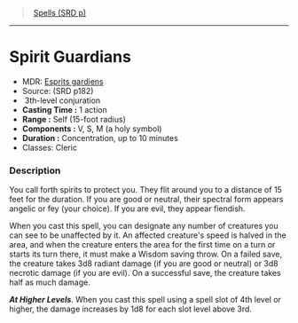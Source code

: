 ﻿---
!SpellItem
Name: Spirit Guardians
AltName: '[Esprits gardiens](hd_spells_esprits_gardiens.md)'
Type: conjuration
Level: 3
CastingTime: 1 action
Range: Self (15-foot radius)
Components: V, S, M (a holy symbol)
Duration: Concentration, up to 10 minutes
Classes: Cleric
Family: SpellVO
Source: (SRD p182)
Id: spells_vo.md#spirit-guardians
ParentLink: spells_vo.md#spells-srd-p
ParentName: Spells (SRD p)
NameLevel: 1
Attributes:
  Name: Spirit Guardians
  Markdown: >+
    # <!--Name-->Spirit Guardians<!--/Name-->


    - MDR: <!--AltName-->[Esprits gardiens](hd_spells_esprits_gardiens.md)<!--/AltName-->

    - Source: <!--Source-->(SRD p182)<!--/Source-->

    -  <!--Level-->3<!--/Level-->th-level <!--Type-->conjuration<!--/Type-->

    - **Casting Time :** <!--CastingTime-->1 action<!--/CastingTime-->

    - **Range :** <!--Range-->Self (15-foot radius)<!--/Range-->

    - **Components :** <!--Components-->V, S, M (a holy symbol)<!--/Components-->

    - **Duration :** <!--Duration-->Concentration, up to 10 minutes<!--/Duration-->

    - Classes: <!--Classes-->Cleric<!--/Classes-->


    ### Description


    You call forth spirits to protect you. They flit around you to a distance of 15 feet for the duration. If you are good or neutral, their spectral form appears angelic or fey (your choice). If you are evil, they appear fiendish.


    When you cast this spell, you can designate any number of creatures you can see to be unaffected by it. An affected creature's speed is halved in the area, and when the creature enters the area for the first time on a turn or starts its turn there, it must make a Wisdom saving throw. On a failed save, the creature takes 3d8 radiant damage (if you are good or neutral) or 3d8 necrotic damage (if you are evil). On a successful save, the creature takes half as much damage.


    **_At Higher Levels_**. When you cast this spell using a spell slot of 4th level or higher, the damage increases by 1d8 for each slot level above 3rd.

  AltName: '[Esprits gardiens](hd_spells_esprits_gardiens.md)'
  Source: (SRD p182)
  Level: 3
  Type: conjuration
  CastingTime: 1 action
  Range: Self (15-foot radius)
  Components: V, S, M (a holy symbol)
  Duration: Concentration, up to 10 minutes
  Classes: Cleric
AttributesDictionary: >+
  Name: Spirit Guardians

  Markdown: >+

    # <!--Name-->Spirit Guardians<!--/Name-->





    - MDR: <!--AltName-->[Esprits gardiens](hd_spells_esprits_gardiens.md)<!--/AltName-->



    - Source: <!--Source-->(SRD p182)<!--/Source-->



    -  <!--Level-->3<!--/Level-->th-level <!--Type-->conjuration<!--/Type-->



    - **Casting Time :** <!--CastingTime-->1 action<!--/CastingTime-->



    - **Range :** <!--Range-->Self (15-foot radius)<!--/Range-->



    - **Components :** <!--Components-->V, S, M (a holy symbol)<!--/Components-->



    - **Duration :** <!--Duration-->Concentration, up to 10 minutes<!--/Duration-->



    - Classes: <!--Classes-->Cleric<!--/Classes-->





    ### Description





    You call forth spirits to protect you. They flit around you to a distance of 15 feet for the duration. If you are good or neutral, their spectral form appears angelic or fey (your choice). If you are evil, they appear fiendish.





    When you cast this spell, you can designate any number of creatures you can see to be unaffected by it. An affected creature's speed is halved in the area, and when the creature enters the area for the first time on a turn or starts its turn there, it must make a Wisdom saving throw. On a failed save, the creature takes 3d8 radiant damage (if you are good or neutral) or 3d8 necrotic damage (if you are evil). On a successful save, the creature takes half as much damage.





    **_At Higher Levels_**. When you cast this spell using a spell slot of 4th level or higher, the damage increases by 1d8 for each slot level above 3rd.



  AltName: '[Esprits gardiens](hd_spells_esprits_gardiens.md)'

  Source: (SRD p182)

  Level: 3

  Type: conjuration

  CastingTime: 1 action

  Range: Self (15-foot radius)

  Components: V, S, M (a holy symbol)

  Duration: Concentration, up to 10 minutes

  Classes: Cleric

---
> [Spells (SRD p)](srd_spells.md)

---

# Spirit Guardians

- MDR: [Esprits gardiens](hd_spells_esprits_gardiens.md)
- Source: (SRD p182)
-  3th-level conjuration
- **Casting Time :** 1 action
- **Range :** Self (15-foot radius)
- **Components :** V, S, M (a holy symbol)
- **Duration :** Concentration, up to 10 minutes
- Classes: Cleric

### Description

You call forth spirits to protect you. They flit around you to a distance of 15 feet for the duration. If you are good or neutral, their spectral form appears angelic or fey (your choice). If you are evil, they appear fiendish.

When you cast this spell, you can designate any number of creatures you can see to be unaffected by it. An affected creature's speed is halved in the area, and when the creature enters the area for the first time on a turn or starts its turn there, it must make a Wisdom saving throw. On a failed save, the creature takes 3d8 radiant damage (if you are good or neutral) or 3d8 necrotic damage (if you are evil). On a successful save, the creature takes half as much damage.

**_At Higher Levels_**. When you cast this spell using a spell slot of 4th level or higher, the damage increases by 1d8 for each slot level above 3rd.


